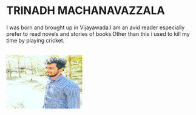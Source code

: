 # TRINADH MACHANAVAZZALA

I was born and brought up in Vijayawada.I am an avid reader especially prefer to read novels and stories of books.Other than this i used to kill my time by playing cricket.
<br>
<br>

 ![TrinadhM](myImage.png?raw=true) <br>

